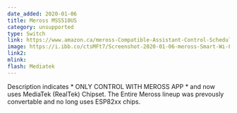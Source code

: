 ```yaml
---
date_added: 2020-01-06
title: Meross MSS510US
category: unsupported
type: Switch
link: https://www.amazon.ca/meross-Compatible-Assistant-Control-Schedules/dp/B07KXNHNCB
image: https://i.ibb.co/ctsMFt7/Screenshot-2020-01-06-meross-Smart-Wi-Fi-Light-Switch-Wall-Switch-Compatible-with-Amazon-Alexa-Google-Assistant-and-IFTTT.png
link2: 
mlink: 
flash: Mediatek
---
```

Description indicates * ONLY CONTROL WITH MEROSS APP * and now uses MediaTek (RealTek) Chipset. The Entire Meross lineup was prevously convertable and no long uses ESP82xx chips.
